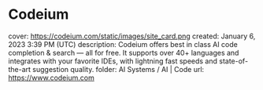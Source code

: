 # Codeium

cover: https://codeium.com/static/images/site_card.png
created: January 6, 2023 3:39 PM (UTC)
description: Codeium offers best in class AI code completion & search — all for free. It supports over 40+ languages and integrates with your favorite IDEs, with lightning fast speeds and state-of-the-art suggestion quality.
folder: AI Systems / AI | Code
url: https://www.codeium.com
